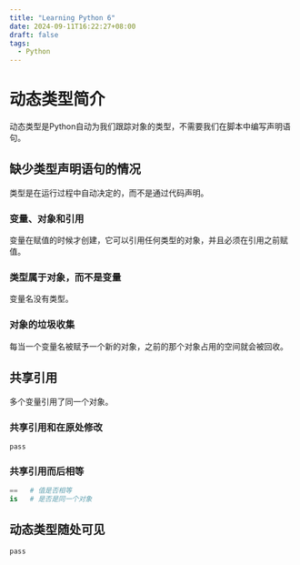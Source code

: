 ```yaml
---
title: "Learning Python 6"
date: 2024-09-11T16:22:27+08:00
draft: false
tags:
  - Python
---
```


# 动态类型简介
动态类型是Python自动为我们跟踪对象的类型，不需要我们在脚本中编写声明语句。
## 缺少类型声明语句的情况
类型是在运行过程中自动决定的，而不是通过代码声明。
### 变量、对象和引用
变量在赋值的时候才创建，它可以引用任何类型的对象，并且必须在引用之前赋值。
### 类型属于对象，而不是变量
变量名没有类型。
### 对象的垃圾收集
每当一个变量名被赋予一个新的对象，之前的那个对象占用的空间就会被回收。
## 共享引用
多个变量引用了同一个对象。
### 共享引用和在原处修改
`pass`
### 共享引用而后相等
```python
==   # 值是否相等
is   # 是否是同一个对象
```
## 动态类型随处可见
`pass`



